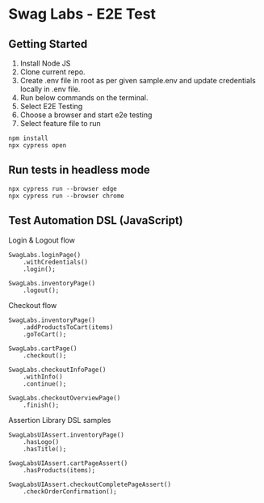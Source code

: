 # Swag Labs - E2E Test

## Getting Started
1. Install Node JS
2. Clone current repo.
3. Create .env file in root as per given sample.env and update credentials locally in .env file.
4. Run below commands on the terminal.
5. Select E2E Testing
6. Choose a browser and start e2e testing
7. Select feature file to run
```
npm install
npx cypress open
```

## Run tests in headless mode
```
npx cypress run --browser edge
npx cypress run --browser chrome
```

## Test Automation DSL (JavaScript)
Login & Logout flow
```
SwagLabs.loginPage()
    .withCredentials()
    .login();

SwagLabs.inventoryPage()
    .logout();
```

Checkout flow
```
SwagLabs.inventoryPage()
    .addProductsToCart(items)
    .goToCart();
    
SwagLabs.cartPage()
    .checkout();

SwagLabs.checkoutInfoPage()
    .withInfo()
    .continue();    
    
SwagLabs.checkoutOverviewPage()
    .finish();    
```


Assertion Library DSL samples
```
SwagLabsUIAssert.inventoryPage()
    .hasLogo()
    .hasTitle();
        
SwagLabsUIAssert.cartPageAssert()
    .hasProducts(items); 

SwagLabsUIAssert.checkoutCompletePageAssert()
    .checkOrderConfirmation();         
```